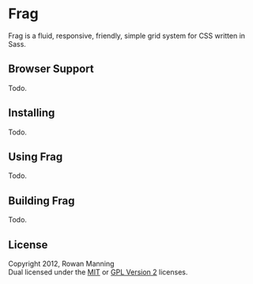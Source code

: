 
Frag
====

Frag is a fluid, responsive, friendly, simple grid system for
CSS written in Sass.


Browser Support
---------------

Todo.


Installing
----------

Todo.


Using Frag
----------

Todo.


Building Frag
-------------

Todo.


License
-------

Copyright 2012, Rowan Manning  
Dual licensed under the [MIT][mit] or [GPL Version 2][gpl2]
licenses.


[gpl2]: http://opensource.org/licenses/gpl-2.0.php
[mit]: http://opensource.org/licenses/mit-license.php
